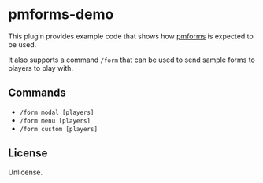 # pmforms-demo

This plugin provides example code that shows how [pmforms](https://github.com/dktapps-pm-pl/pmforms) is expected to be used.

It also supports a command `/form` that can be used to send sample forms to players to play with.

## Commands
- `/form modal [players]`
- `/form menu [players]`
- `/form custom [players]`

## License
Unlicense.

